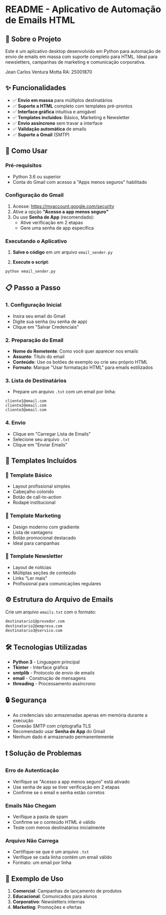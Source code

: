 # README - Aplicativo de Automação de Emails HTML

## 📧 Sobre o Projeto

Este é um aplicativo desktop desenvolvido em Python para automação de envio de emails em massa com suporte completo para HTML. Ideal para newsletters, campanhas de marketing e comunicação corporativa.

Jean Carlos Ventura Motta
RA: 25001870

## ✨ Funcionalidades

- ✅ **Envio em massa** para múltiplos destinatários
- ✅ **Suporte a HTML** completo com templates pré-prontos
- ✅ **Interface gráfica** intuitiva e amigável
- ✅ **Templates incluídos**: Básico, Marketing e Newsletter
- ✅ **Envio assíncrono** sem travar a interface
- ✅ **Validação automática** de emails
- ✅ **Suporte a Gmail** (SMTP)

## 🚀 Como Usar

### Pré-requisitos

- Python 3.6 ou superior
- Conta do Gmail com acesso a "Apps menos seguros" habilitado

### Configuração do Gmail

1. Acesse: https://myaccount.google.com/security
2. Ative a opção **"Acesso a app menos seguro"**
3. Ou use **Senha de App** (recomendado):
   - Ative verificação em 2 etapas
   - Gere uma senha de app específica

### Executando o Aplicativo

1. **Salve o código** em um arquivo `email_sender.py`

2. **Execute o script**:
```bash
python email_sender.py
```

## 📋 Passo a Passo

### 1. Configuração Inicial
- Insira seu email do Gmail
- Digite sua senha (ou senha de app)
- Clique em "Salvar Credenciais"

### 2. Preparação do Email
- **Nome do Remetente**: Como você quer aparecer nos emails
- **Assunto**: Título do email
- **Conteúdo**: Use os botões de exemplo ou crie seu próprio HTML
- **Formato**: Marque "Usar formatação HTML" para emails estilizados

### 3. Lista de Destinatários
- Prepare um arquivo `.txt` com um email por linha:
```
cliente1@email.com
cliente2@email.com
cliente3@email.com
```

### 4. Envio
- Clique em "Carregar Lista de Emails"
- Selecione seu arquivo `.txt`
- Clique em "Enviar Emails"

## 🎨 Templates Incluídos

### 📄 Template Básico
- Layout profissional simples
- Cabeçalho colorido
- Botão de call-to-action
- Rodapé institucional

### 🎯 Template Marketing
- Design moderno com gradiente
- Lista de vantagens
- Botão promocional destacado
- Ideal para campanhas

### 📰 Template Newsletter
- Layout de notícias
- Múltiplas seções de conteúdo
- Links "Ler mais"
- Profissional para comunicações regulares

## ⚙️ Estrutura do Arquivo de Emails

Crie um arquivo `emails.txt` com o formato:
```txt
destinatario1@provedor.com
destinatario2@empresa.com
destinatario3@servico.com
```

## 🛠️ Tecnologias Utilizadas

- **Python 3** - Linguagem principal
- **Tkinter** - Interface gráfica
- **smtplib** - Protocolo de envio de emails
- **email** - Construção de mensagens
- **threading** - Processamento assíncrono

## 🔒 Segurança

- As credenciais são armazenadas apenas em memória durante a execução
- Conexão SMTP com criptografia TLS
- Recomendado usar **Senha de App** do Gmail
- Nenhum dado é armazenado permanentemente

## ❗ Solução de Problemas

### Erro de Autenticação
- Verifique se "Acesso a app menos seguro" está ativado
- Use senha de app se tiver verificação em 2 etapas
- Confirme se o email e senha estão corretos

### Emails Não Chegam
- Verifique a pasta de spam
- Confirme se o conteúdo HTML é válido
- Teste com menos destinatários inicialmente

### Arquivo Não Carrega
- Certifique-se que é um arquivo `.txt`
- Verifique se cada linha contém um email válido
- Formato: um email por linha

## 📝 Exemplo de Uso

1. **Comercial**: Campanhas de lançamento de produtos
2. **Educacional**: Comunicados para alunos
3. **Corporativo**: Newsletters internas
4. **Marketing**: Promoções e ofertas


